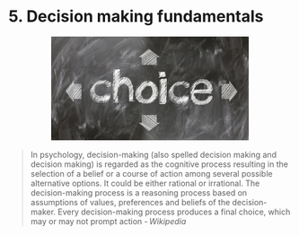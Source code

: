 # 5. Decision making fundamentals

<div style="text-align: center;">
  <img src="./images/choice-select-decide-decision.jpg" alt="Chapter 5" width="70%">
</div>

> In psychology, decision-making (also spelled decision making and decision making) is regarded as the cognitive process resulting in the selection of a belief or a course of action among several possible alternative options. It could be either rational or irrational. The decision-making process is a reasoning process based on assumptions of values, preferences and beliefs of the decision-maker. Every decision-making process produces a final choice, which may or may not prompt action - <cite>Wikipedia<cite>

